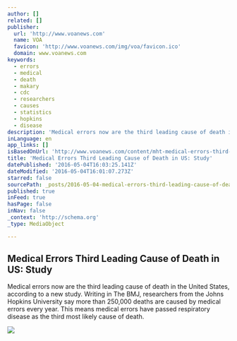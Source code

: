 ```yaml
---
author: []
related: []
publisher:
  url: 'http://www.voanews.com'
  name: VOA
  favicon: 'http://www.voanews.com/img/voa/favicon.ico'
  domain: www.voanews.com
keywords:
  - errors
  - medical
  - death
  - makary
  - cdc
  - researchers
  - causes
  - statistics
  - hopkins
  - disease
description: 'Medical errors now are the third leading cause of death in the United States, according to a new study. Writing in The BMJ, researchers from the Johns Hopkins University say more than 250,000 deaths are caused by medical errors every year. This means medical errors have passed respiratory disease as the third most likely cause of death.'
inLanguage: en
app_links: []
isBasedOnUrl: 'http://www.voanews.com/content/mht-medical-errors-third-leading-cause-of-death/3314953.html'
title: 'Medical Errors Third Leading Cause of Death in US: Study'
datePublished: '2016-05-04T16:03:25.141Z'
dateModified: '2016-05-04T16:01:07.273Z'
starred: false
sourcePath: _posts/2016-05-04-medical-errors-third-leading-cause-of-death-in-us-study.md
published: true
inFeed: true
hasPage: false
inNav: false
_context: 'http://schema.org'
_type: MediaObject

---
```

<article style=""><h1>Medical Errors Third Leading Cause of Death in US: Study</h1><p>Medical errors now are the third leading cause of death in the United States, according to a new study. Writing in The BMJ, researchers from the Johns Hopkins University say more than 250,000 deaths are caused by medical errors every year. This means medical errors have passed respiratory disease as the third most likely cause of death.</p><img src="http://gdb.voanews.com/C57F7F73-2565-490D-9D40-BA35C8314AD0_mw1024_mh1024_s.jpg" /></article>